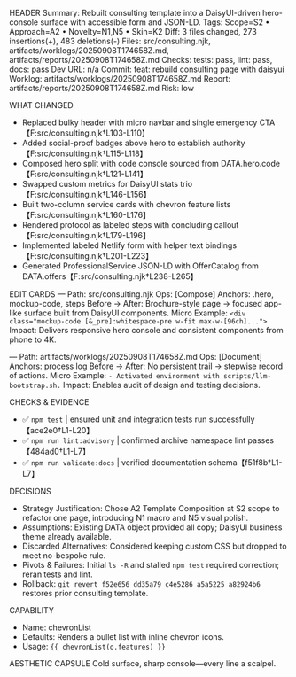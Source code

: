HEADER
Summary: Rebuilt consulting template into a DaisyUI-driven hero-console surface with accessible form and JSON-LD.
Tags: Scope=S2 • Approach=A2 • Novelty=N1,N5 • Skin=K2
Diff: 3 files changed, 273 insertions(+), 483 deletions(-)
Files: src/consulting.njk, artifacts/worklogs/20250908T174658Z.md, artifacts/reports/20250908T174658Z.md
Checks: tests: pass, lint: pass, docs: pass
Dev URL: n/a
Commit: feat: rebuild consulting page with daisyui
Worklog: artifacts/worklogs/20250908T174658Z.md
Report: artifacts/reports/20250908T174658Z.md
Risk: low

WHAT CHANGED
- Replaced bulky header with micro navbar and single emergency CTA【F:src/consulting.njk†L103-L110】
- Added social-proof badges above hero to establish authority【F:src/consulting.njk†L115-L118】
- Composed hero split with code console sourced from DATA.hero.code【F:src/consulting.njk†L121-L141】
- Swapped custom metrics for DaisyUI stats trio【F:src/consulting.njk†L146-L156】
- Built two-column service cards with chevron feature lists【F:src/consulting.njk†L160-L176】
- Rendered protocol as labeled steps with concluding callout【F:src/consulting.njk†L179-L196】
- Implemented labeled Netlify form with helper text bindings【F:src/consulting.njk†L201-L223】
- Generated ProfessionalService JSON-LD with OfferCatalog from DATA.offers【F:src/consulting.njk†L238-L265】

EDIT CARDS
— Path: src/consulting.njk
  Ops: [Compose]
  Anchors: .hero, mockup-code, steps
  Before → After: Brochure-style page → focused app-like surface built from DaisyUI components.
  Micro Example: `<div class="mockup-code [&_pre]:whitespace-pre w-fit max-w-[96ch]...">`
  Impact: Delivers responsive hero console and consistent components from phone to 4K.

— Path: artifacts/worklogs/20250908T174658Z.md
  Ops: [Document]
  Anchors: process log
  Before → After: No persistent trail → stepwise record of actions.
  Micro Example: `- Activated environment with scripts/llm-bootstrap.sh.`
  Impact: Enables audit of design and testing decisions.

CHECKS & EVIDENCE
- ✅ `npm test` | ensured unit and integration tests run successfully【ace2e0†L1-L20】
- ✅ `npm run lint:advisory` | confirmed archive namespace lint passes【484ad0†L1-L7】
- ✅ `npm run validate:docs` | verified documentation schema【f51f8b†L1-L7】

DECISIONS
- Strategy Justification: Chose A2 Template Composition at S2 scope to refactor one page, introducing N1 macro and N5 visual polish.
- Assumptions: Existing DATA object provided all copy; DaisyUI business theme already available.
- Discarded Alternatives: Considered keeping custom CSS but dropped to meet no-bespoke rule.
- Pivots & Failures: Initial `ls -R` and stalled `npm test` required correction; reran tests and lint.
- Rollback: `git revert f52e656 dd35a79 c4e5286 a5a5225 a82924b6` restores prior consulting template.

CAPABILITY
- Name: chevronList
- Defaults: Renders a bullet list with inline chevron icons.
- Usage: `{{ chevronList(o.features) }}`

AESTHETIC CAPSULE
Cold surface, sharp console—every line a scalpel.

